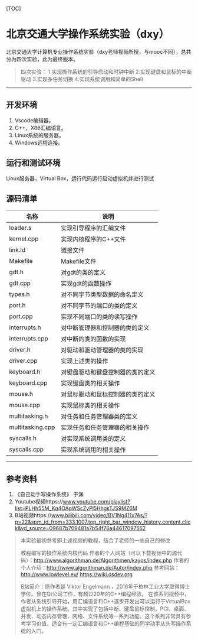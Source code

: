 [TOC]

# 北京交通大学操作系统实验（dxy）

北京交通大学计算机专业操作系统实验（dxy老师视频所授，与mooc不同），总共分为四次实验，此为最终版本。

> 四次实验：
> 1.实现操作系统的引导启动和时钟中断
> 2.实现键盘和鼠标的中断驱动
> 3.实现多任务切换
> 4.实现系统调用和简单的Shell

---

## 开发环境

1. Vscode编辑器。
2. C++，X86汇编语言。
3. Linux系统的服务器。
4. Windows远程连接。

## 运行和测试环境

Linux服务器，Virtual Box，运行代码运行启动虚拟机并进行测试

## 源码清单

|名称|说明|
|---|---|
|loader.s	|实现引导程序的汇编文件|
|kernel.cpp	|实现内核程序的C++文件|
|link.ld	|链接文件|
|Makefile	|Makefile文件|
|gdt.h	|对gdt的类的定义|
|gdt.cpp	|实现gdt的函数操作|
|types.h	|对不同字节类型数据的命名定义|
|port.h	|对不同字节的端口的类的定义|
|port.cpp	|实现不同端口的类的读写操作|
|interrupts.h	|对中断管理器和控制器的类的定义|
|interrupts.cpp	|对中断的类的函数的实现|
|driver.h	|对驱动和驱动管理器的类的实现|
|driver.cpp	|实现上述类的操作|
|keyboard.h	|对键盘驱动和键盘控制器的类的定义|
|keyboard.cpp	|实现键盘类的相关操作|
|mouse.h	|对鼠标驱动和鼠标控制器的类的定义|
|mouse.cpp	|实现鼠标类的相关操作|
|multitasking.h	|对任务和任务管理器类的定义|
|multitasking.cpp	|实现任务和任务管理器的相关操作|
|syscalls.h	|对实现系统调用类的定义|
|syscalls.cpp	|实现系统调用的相关操作|

---

## 参考资料

1. 《自己动手写操作系统》 于渊
2. Youtube视频https://www.youtube.com/playlist?list=PLHh55M_Kq4OApWScZyPl5HhgsTJS9MZ6M
3. B站视频https://www.bilibili.com/video/BV1Ng411x7As/?p=22&spm_id_from=333.1007.top_right_bar_window_history.content.click&vd_source=09687b709481a7b54f76a44617097552

> 本实验最初参考即上述视频的教程，结合了老师的一些自己的修改
> 
> 教程编写的操作系统内核代码
> 作者的个人网站（可以下载视频中的源代码）：http://www.algorithman.de/Algorithmen/kayos/index.php
> 作者的个人介绍：http://www.algorithman.de/Autor/index.php
> 参考网站：
> http://www.lowlevel.eu/
> https://wiki.osdev.org
>
> B站简介：原作者是 Viktor Engelmann ，2016年于柏林工业大学取得博士学位。曾在Qt公司工作，有超过20年的C++编程经验。
> 在该系列视频中，作者从系统引导开始，用汇编语言和C++逐步开发出可以运行于VirtualBox虚拟机上的操作系统。其中实现了包括中断、键盘鼠标控制，PCI、桌面、并发、动态内存管理、网络、文件系统等一系列功能。这个系列非常具有参考学习价值，适合有一定汇编语言和C++编程基础的同学动手从头写操作系统的入门。
